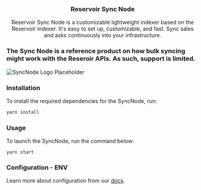 <h3 align="center">Reservoir Sync Node</h3>
  <p align="center">
    Reservoir Sync Node is a customizable lightweight indexer based on the Reservoir indexer. It's easy to set up, customizable, and fast. Sync sales and asks continuously into your infrastructure.
  </p>

  <h3 style="font-weight:bold">The Sync Node is a reference product on how bulk syncing might work with the Reseroir APIs. As such, support is limited.</h3>

![SyncNode Logo Placeholder](https://dashboard.reservoir.tools/reservoir.svg)

### Installation

To install the required dependencies for the SyncNode, run:

```bash
yarn install
```

### Usage

To launch the SyncNode, run the command below:

```
yarn start
```

### Configuration - ENV

Learn more about configuration from our [docs](https://docs.reservoir.tools/reference/reservoir-sync-node).
